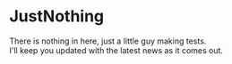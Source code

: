 # JustNothing
There is nothing in here, just a little guy making tests. <br>
I'll keep you updated with the latest news as it comes out.
